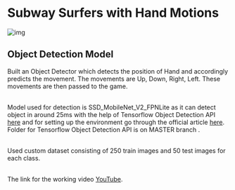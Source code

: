 # Subway Surfers with Hand Motions

![img](https://user-images.githubusercontent.com/57898986/140607483-332a70eb-05ba-44d3-b1e7-b6d3a9036597.png)


## Object Detection Model

Built an Object Detector which detects the position of Hand and accordingly predicts the movement. The movements are Up, Down, Right, Left. These movements are then passed to the game.<br><br>

Model used for detection is SSD_MobileNet_V2_FPNLite as it can detect object in around 25ms with the help of Tensorflow Object Detection API [here](https://github.com/tensorflow/models/blob/master/research/object_detection/g3doc/tf2_detection_zoo.md) and for setting up the environment go through the official article [here](https://tensorflow-object-detection-api-tutorial.readthedocs.io/en/latest/). Folder for Tensorflow Object Detection API is on MASTER branch .<br><br>

Used custom dataset consisting of 250 train images and 50 test images for each class.<br><br>

The link for the working video [YouTube](https://www.youtube.com/watch?v=LYiCKA1DeFg).





